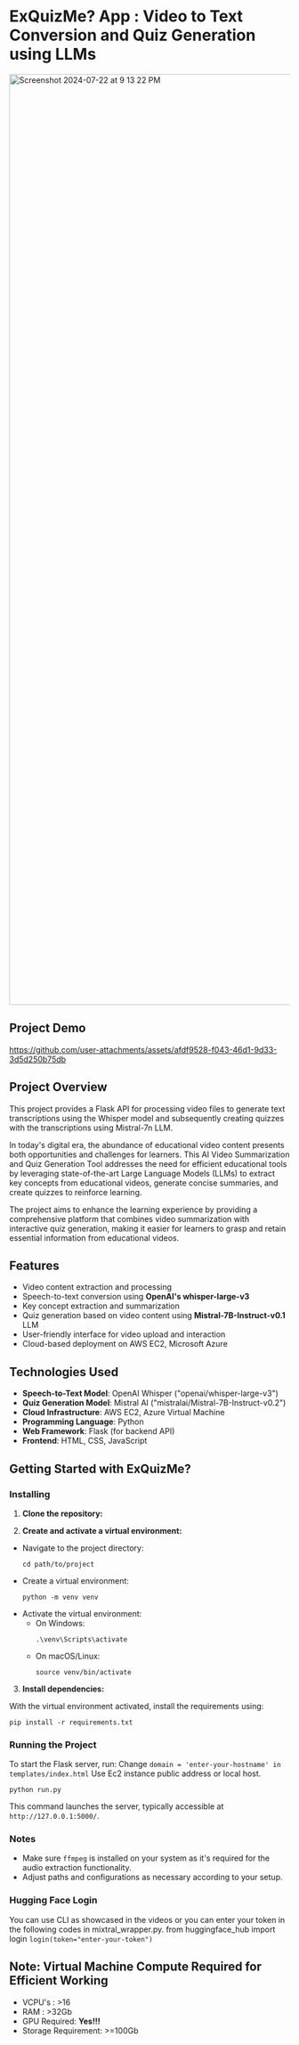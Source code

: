 # ExQuizMe? App : Video to Text Conversion and Quiz Generation using LLMs
<img width="1672" alt="Screenshot 2024-07-22 at 9 13 22 PM" src="https://github.com/user-attachments/assets/634f3908-d040-43e5-8953-e990e9d7b53c">

## Project Demo
https://github.com/user-attachments/assets/afdf9528-f043-46d1-9d33-3d5d250b75db




## Project Overview
This project provides a Flask API for processing video files to generate text transcriptions using the Whisper model and subsequently creating quizzes with the transcriptions using Mistral-7n LLM.

In today's digital era, the abundance of educational video content presents both opportunities and challenges for learners. This AI Video Summarization and Quiz Generation Tool addresses the need for efficient educational tools by leveraging state-of-the-art Large Language Models (LLMs) to extract key concepts from educational videos, generate concise summaries, and create quizzes to reinforce learning.

The project aims to enhance the learning experience by providing a comprehensive platform that combines video summarization with interactive quiz generation, making it easier for learners to grasp and retain essential information from educational videos.


## Features

- Video content extraction and processing
- Speech-to-text conversion using **OpenAI's whisper-large-v3**
- Key concept extraction and summarization
- Quiz generation based on video content using **Mistral-7B-Instruct-v0.1** LLM
- User-friendly interface for video upload and interaction
- Cloud-based deployment on AWS EC2, Microsoft Azure

## Technologies Used

- **Speech-to-Text Model**: OpenAI Whisper ("openai/whisper-large-v3")
- **Quiz Generation Model**: Mistral AI ("mistralai/Mistral-7B-Instruct-v0.2")
- **Cloud Infrastructure**: AWS EC2, Azure Virtual Machine
- **Programming Language**: Python
- **Web Framework**: Flask (for backend API)
- **Frontend**: HTML, CSS, JavaScript

## Getting Started with ExQuizMe?

### Installing

1. **Clone the repository:**

2. **Create and activate a virtual environment:**

- Navigate to the project directory:
  ```
  cd path/to/project
  ```
- Create a virtual environment:
  ```
  python -m venv venv
  ```
- Activate the virtual environment:
  - On Windows:
    ```
    .\venv\Scripts\activate
    ```
  - On macOS/Linux:
    ```
    source venv/bin/activate
    ```

3. **Install dependencies:**

With the virtual environment activated, install the requirements using:

```
pip install -r requirements.txt
```
### Running the Project

To start the Flask server, run:
Change ```domain = 'enter-your-hostname' in templates/index.html```
Use Ec2 instance public address or local host.

```
python run.py
```
This command launches the server, typically accessible at `http://127.0.0.1:5000/`.

### Notes
- Make sure `ffmpeg` is installed on your system as it's required for the audio extraction functionality.
- Adjust paths and configurations as necessary according to your setup.

### Hugging Face Login

You can use CLI as showcased in the videos or you can enter your token in the following codes in mixtral_wrapper.py.
from huggingface_hub import login
```login(token="enter-your-token")```

## Note: Virtual Machine Compute Required for Efficient Working
- VCPU's : >16
- RAM : >32Gb
- GPU Required: **Yes!!!**
- Storage Requirement: >=100Gb
